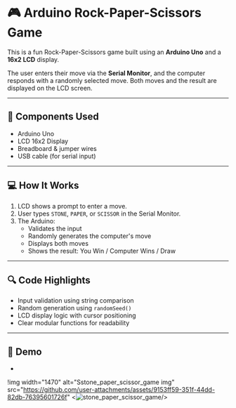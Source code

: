 # 🎮 Arduino Rock-Paper-Scissors Game

This is a fun Rock-Paper-Scissors game built using an **Arduino Uno** and a **16x2 LCD** display.

The user enters their move via the **Serial Monitor**, and the computer responds with a randomly selected move. Both moves and the result are displayed on the LCD screen.

---

## 🧰 Components Used

- Arduino Uno
- LCD 16x2 Display
- Breadboard & jumper wires
- USB cable (for serial input)

---

## 💻 How It Works

1. LCD shows a prompt to enter a move.
2. User types `STONE`, `PAPER`, or `SCISSOR` in the Serial Monitor.
3. The Arduino:
   - Validates the input
   - Randomly generates the computer's move
   - Displays both moves
   - Shows the result: You Win / Computer Wins / Draw

---

## 🔍 Code Highlights

- Input validation using string comparison
- Random generation using `randomSeed()`
- LCD display logic with cursor positioning
- Clear modular functions for readability

---

## 📸 Demo

*
!img width="1470" alt="Sstone_paper_scissor_game img" src="https://github.com/user-attachments/assets/9153ff59-351f-44dd-82db-76395601726f"
<![stone_paper_scissor_game](https://github.com/user-attachments/assets/27277d3f-b874-46da-a49a-79704555544d)/>
